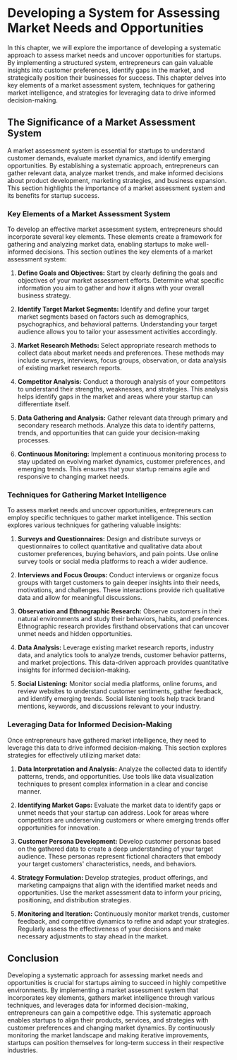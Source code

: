 Developing a System for Assessing Market Needs and Opportunities
============================================================================

In this chapter, we will explore the importance of developing a systematic approach to assess market needs and uncover opportunities for startups. By implementing a structured system, entrepreneurs can gain valuable insights into customer preferences, identify gaps in the market, and strategically position their businesses for success. This chapter delves into key elements of a market assessment system, techniques for gathering market intelligence, and strategies for leveraging data to drive informed decision-making.

The Significance of a Market Assessment System
----------------------------------------------

A market assessment system is essential for startups to understand customer demands, evaluate market dynamics, and identify emerging opportunities. By establishing a systematic approach, entrepreneurs can gather relevant data, analyze market trends, and make informed decisions about product development, marketing strategies, and business expansion. This section highlights the importance of a market assessment system and its benefits for startup success.

### Key Elements of a Market Assessment System

To develop an effective market assessment system, entrepreneurs should incorporate several key elements. These elements create a framework for gathering and analyzing market data, enabling startups to make well-informed decisions. This section outlines the key elements of a market assessment system:

1. **Define Goals and Objectives:** Start by clearly defining the goals and objectives of your market assessment efforts. Determine what specific information you aim to gather and how it aligns with your overall business strategy.

2. **Identify Target Market Segments:** Identify and define your target market segments based on factors such as demographics, psychographics, and behavioral patterns. Understanding your target audience allows you to tailor your assessment activities accordingly.

3. **Market Research Methods:** Select appropriate research methods to collect data about market needs and preferences. These methods may include surveys, interviews, focus groups, observation, or data analysis of existing market research reports.

4. **Competitor Analysis:** Conduct a thorough analysis of your competitors to understand their strengths, weaknesses, and strategies. This analysis helps identify gaps in the market and areas where your startup can differentiate itself.

5. **Data Gathering and Analysis:** Gather relevant data through primary and secondary research methods. Analyze this data to identify patterns, trends, and opportunities that can guide your decision-making processes.

6. **Continuous Monitoring:** Implement a continuous monitoring process to stay updated on evolving market dynamics, customer preferences, and emerging trends. This ensures that your startup remains agile and responsive to changing market needs.

### Techniques for Gathering Market Intelligence

To assess market needs and uncover opportunities, entrepreneurs can employ specific techniques to gather market intelligence. This section explores various techniques for gathering valuable insights:

1. **Surveys and Questionnaires:** Design and distribute surveys or questionnaires to collect quantitative and qualitative data about customer preferences, buying behaviors, and pain points. Use online survey tools or social media platforms to reach a wider audience.

2. **Interviews and Focus Groups:** Conduct interviews or organize focus groups with target customers to gain deeper insights into their needs, motivations, and challenges. These interactions provide rich qualitative data and allow for meaningful discussions.

3. **Observation and Ethnographic Research:** Observe customers in their natural environments and study their behaviors, habits, and preferences. Ethnographic research provides firsthand observations that can uncover unmet needs and hidden opportunities.

4. **Data Analysis:** Leverage existing market research reports, industry data, and analytics tools to analyze trends, customer behavior patterns, and market projections. This data-driven approach provides quantitative insights for informed decision-making.

5. **Social Listening:** Monitor social media platforms, online forums, and review websites to understand customer sentiments, gather feedback, and identify emerging trends. Social listening tools help track brand mentions, keywords, and discussions relevant to your industry.

### Leveraging Data for Informed Decision-Making

Once entrepreneurs have gathered market intelligence, they need to leverage this data to drive informed decision-making. This section explores strategies for effectively utilizing market data:

1. **Data Interpretation and Analysis:** Analyze the collected data to identify patterns, trends, and opportunities. Use tools like data visualization techniques to present complex information in a clear and concise manner.

2. **Identifying Market Gaps:** Evaluate the market data to identify gaps or unmet needs that your startup can address. Look for areas where competitors are underserving customers or where emerging trends offer opportunities for innovation.

3. **Customer Persona Development:** Develop customer personas based on the gathered data to create a deep understanding of your target audience. These personas represent fictional characters that embody your target customers' characteristics, needs, and behaviors.

4. **Strategy Formulation:** Develop strategies, product offerings, and marketing campaigns that align with the identified market needs and opportunities. Use the market assessment data to inform your pricing, positioning, and distribution strategies.

5. **Monitoring and Iteration:** Continuously monitor market trends, customer feedback, and competitive dynamics to refine and adapt your strategies. Regularly assess the effectiveness of your decisions and make necessary adjustments to stay ahead in the market.

Conclusion
----------

Developing a systematic approach for assessing market needs and opportunities is crucial for startups aiming to succeed in highly competitive environments. By implementing a market assessment system that incorporates key elements, gathers market intelligence through various techniques, and leverages data for informed decision-making, entrepreneurs can gain a competitive edge. This systematic approach enables startups to align their products, services, and strategies with customer preferences and changing market dynamics. By continuously monitoring the market landscape and making iterative improvements, startups can position themselves for long-term success in their respective industries.
